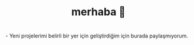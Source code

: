 <h1 align="center">merhaba 👋</h1>

###

<br>- Yeni projelerimi belirli bir yer için geliştirdiğim için burada paylaşmıyorum.</p>

